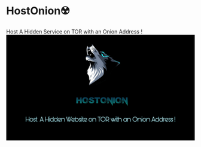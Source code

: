 # HostOnion☢️
Host A Hidden Service on TOR with an Onion Address !
<img src="PicsArt_01-11-06.54.19.jpg"><br>
